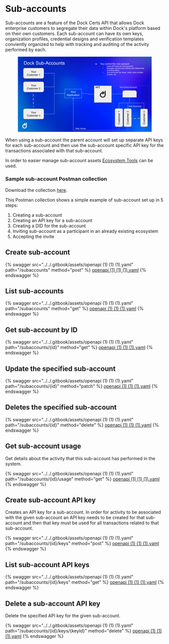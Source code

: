 # Sub-accounts

Sub-accounts are a feature of the Dock Certs API that allows Dock enterprise customers to segregate their data within Dock's platform based on their own customers. Each sub-account can have its own keys, organization profiles, credential designs and verification templates conviently organized to help with tracking and auditing of the activity performed by each.

<figure><img src="../../.gitbook/assets/sub-accounts-cdf773cc.png" alt=""><figcaption></figcaption></figure>

When using a sub-account the parent account will set up separate API keys for each sub-account and then use the sub-account specific API key for the transactions associated with that sub-account.&#x20;

In order to easier manage sub-account assets [Ecosystem Tools](ecosystem-tools/) can be used.

### Sample sub-account Postman collection

Download the collection [here](../../Postman\_collections/Subaccounts).

This Postman collection shows a simple example of sub-account set up in 5 steps:

1. Creating a sub-account
2. Creating an API key for a sub-account
3. Creating a DID for the sub-account
4. Inviting sub-account as a participant in an already existing ecosystem
5. Accepting the invite

## Create sub-account

{% swagger src="../../.gitbook/assets/openapi (1) (1) (1).yaml" path="/subaccounts" method="post" %}
[openapi (1) (1) (1).yaml](<../../.gitbook/assets/openapi (1) (1) (1).yaml>)
{% endswagger %}

## List sub-accounts

{% swagger src="../../.gitbook/assets/openapi (1) (1) (1).yaml" path="/subaccounts" method="get" %}
[openapi (1) (1) (1).yaml](<../../.gitbook/assets/openapi (1) (1) (1).yaml>)
{% endswagger %}

## Get sub-account by ID

{% swagger src="../../.gitbook/assets/openapi (1) (1) (1).yaml" path="/subaccounts/{id}" method="get" %}
[openapi (1) (1) (1).yaml](<../../.gitbook/assets/openapi (1) (1) (1).yaml>)
{% endswagger %}

## Update the specified sub-account

{% swagger src="../../.gitbook/assets/openapi (1) (1) (1).yaml" path="/subaccounts/{id}" method="patch" %}
[openapi (1) (1) (1).yaml](<../../.gitbook/assets/openapi (1) (1) (1).yaml>)
{% endswagger %}

## Deletes the specified sub-account

{% swagger src="../../.gitbook/assets/openapi (1) (1) (1).yaml" path="/subaccounts/{id}" method="delete" %}
[openapi (1) (1) (1).yaml](<../../.gitbook/assets/openapi (1) (1) (1).yaml>)
{% endswagger %}

## Get sub-account usage

Get details about the activity that this sub-account has performed in the system.

{% swagger src="../../.gitbook/assets/openapi (1) (1) (1).yaml" path="/subaccounts/{id}/usage" method="get" %}
[openapi (1) (1) (1).yaml](<../../.gitbook/assets/openapi (1) (1) (1).yaml>)
{% endswagger %}

## Create sub-account API key

Creates an API key for a sub-account. In order for activity to be associated with the given sub-account an API key needs to be created for that sub-account and then that key must be used for all transactions related to that sub-account.

{% swagger src="../../.gitbook/assets/openapi (1) (1) (1).yaml" path="/subaccounts/{id}/keys" method="post" %}
[openapi (1) (1) (1).yaml](<../../.gitbook/assets/openapi (1) (1) (1).yaml>)
{% endswagger %}

## List sub-account API keys

{% swagger src="../../.gitbook/assets/openapi (1) (1) (1).yaml" path="/subaccounts/{id}/keys" method="get" %}
[openapi (1) (1) (1).yaml](<../../.gitbook/assets/openapi (1) (1) (1).yaml>)
{% endswagger %}

## Delete a sub-account API key

Delete the specified API key for the given sub-account.

{% swagger src="../../.gitbook/assets/openapi (1) (1) (1).yaml" path="/subaccounts/{id}/keys/{keyId}" method="delete" %}
[openapi (1) (1) (1).yaml](<../../.gitbook/assets/openapi (1) (1) (1).yaml>)
{% endswagger %}

